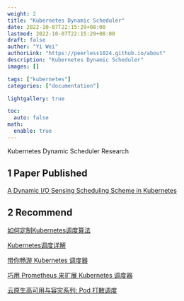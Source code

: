 ```yaml
---
weight: 2
title: "Kubernetes Dynamic Scheduler"
date: 2022-10-07T22:15:29+08:00
lastmod: 2022-10-07T22:15:29+08:00
draft: false
auther: "Yi Wei"
authorLink: "https://peerless1024.github.io/about"
description: "Kubernetes Dynamic Scheduler"
images: []

tags: ["kubernetes"]
categories: ["documentation"]

lightgallery: true

toc:
  auto: false
math:
  enable: true
---
```


Kubernetes Dynamic Scheduler Research

<!--more-->

## 1 Paper Published
[A Dynamic I/O Sensing Scheduling Scheme in Kubernetes](https://dl.acm.org/doi/pdf/10.1145/3407947.3407950)

## 2 Recommend
[如何定制Kubernetes调度算法](https://mp.weixin.qq.com/s/hSCqzT4zxTZ2Vj4T1QHWeg)

[Kubernetes调度详解](https://mp.weixin.qq.com/s/Bm3lTiAUuXIvkJBiQEYigw)

[带你畅游 Kubernetes 调度器](https://mp.weixin.qq.com/s/jH9ho9bFNEt0UEsnKmifig)

[巧用 Prometheus 来扩展 Kubernetes 调度器](https://mp.weixin.qq.com/s/trxWKe31RnqjKyjOgGY8ZA)

[云原生高可用与容灾系列: Pod 打散调度](https://mp.weixin.qq.com/s/Kb6D-4vDHdoBBTAG3h1KtQ)
